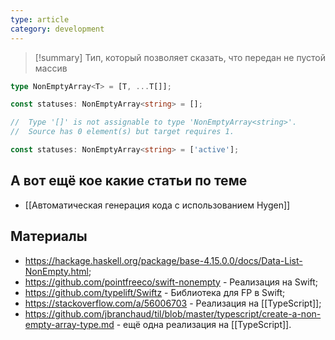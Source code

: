 ```yaml
---
type: article
category: development
---
```

>[!summary]
>Тип, который позволяет сказать, что передан не пустой массив

```ts
type NonEmptyArray<T> = [T, ...T[]];
```

```ts
const statuses: NonEmptyArray<string> = [];

//  Type '[]' is not assignable to type 'NonEmptyArray<string>'.
//  Source has 0 element(s) but target requires 1.
```

```ts
const statuses: NonEmptyArray<string> = ['active'];
```

## А вот ещё кое какие статьи по теме
- [[Автоматическая генерация кода с использованием Hygen]]

## Материалы
- https://hackage.haskell.org/package/base-4.15.0.0/docs/Data-List-NonEmpty.html;
- https://github.com/pointfreeco/swift-nonempty - Реализация на Swift;
- https://github.com/typelift/Swiftz - Библиотека для FP в Swift;
- https://stackoverflow.com/a/56006703 - Реализация на [[TypeScript]];
- https://github.com/jbranchaud/til/blob/master/typescript/create-a-non-empty-array-type.md - ещё одна реализация на [[TypeScript]].